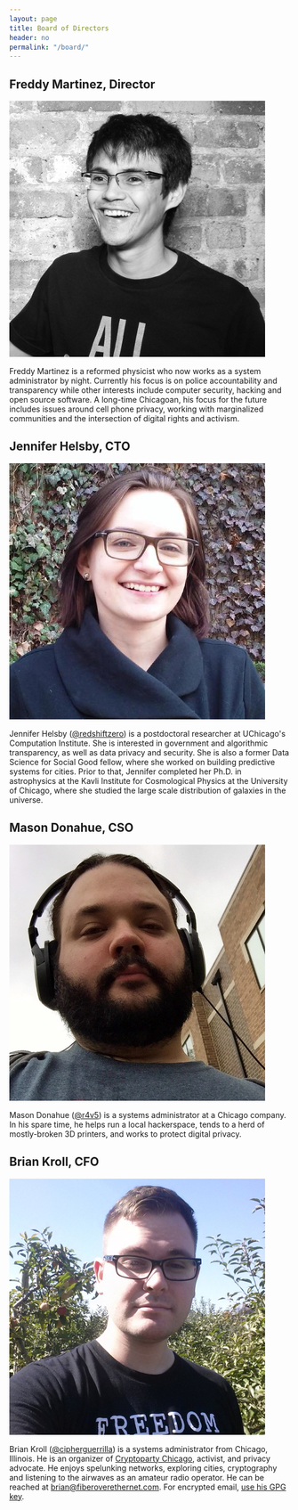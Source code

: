 ```yaml
---
layout: page
title: Board of Directors
header: no
permalink: "/board/"
---
```


## Freddy Martinez, Director
![Freddy](/images/Martinez.jpg)

Freddy Martinez is a reformed physicist who now works as a system administrator by night. Currently his focus is on police accountability and transparency while other interests include computer security, hacking and open source software. A long-time Chicagoan, his focus for the future includes issues around cell phone privacy, working with marginalized communities and the intersection of digital rights and activism.

## Jennifer Helsby, CTO
![Jennifer](/images/Helsby.jpg)

Jennifer Helsby ([@redshiftzero](https://twitter.com/redshiftzero)) is a postdoctoral researcher at UChicago's Computation Institute. She is interested in government and algorithmic transparency, as well as data privacy and security. She is also a former Data Science for Social Good fellow, where she worked on building predictive systems for cities. Prior to that, Jennifer completed her Ph.D. in astrophysics at the Kavli Institute for Cosmological Physics at the University of Chicago, where she studied the large scale distribution of galaxies in the universe.

## Mason Donahue, CSO
![Mason](/images/Donahue.jpg)

Mason Donahue ([@r4v5](https://twitter.com/r4v5)) is a systems administrator at a Chicago company. In his spare time, he helps run a local hackerspace, tends to a herd of mostly-broken 3D printers, and works to protect digital privacy.

## Brian Kroll, CFO
![Brian](/images/Kroll.jpg)

Brian Kroll ([@cipherguerrilla](https://twitter.com/cipherguerrilla)) is a systems administrator from Chicago, Illinois. He is an organizer of [Cryptoparty Chicago](https://www.cryptoparty.in/chicago), activist, and privacy advocate. He enjoys spelunking networks, exploring cities, cryptography and listening to the airwaves as an amateur radio operator. He can be reached at <brian@fiberoverethernet.com>. For encrypted email, [use his GPG key](https://pgp.mit.edu/pks/lookup?op=vindex&search=0x58C18E4B5E17D55A).
